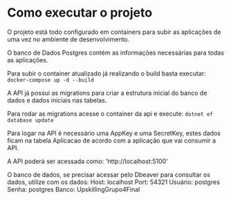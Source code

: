 # Como executar o projeto

O projeto está todo configurado em containers para subir as aplicações de uma vez no ambiente de desenvolvimento.

O banco de Dados Postgres contém as informações necessárias para todas as aplicações.

Para subir o container atualizado já realizando o build basta executar:
`docker-compose up -d --build`

A API já possui as migrations para criar a estrutura inicial do banco de dados e dados iniciais nas tabelas.

Para rodar as migrations acesse o container da api e execute:
`dotnet ef database update`

Para logar na API é necessário uma AppKey e uma SecretKey, estes dados ficam na tabela Aplicacao de acordo com a aplicação que vai consumir a API.

A API poderá ser acessada como:
'http://localhost:5100'

O banco de dados, se precisar acessar pelo Dbeaver para consultar os dados, utilize com os dados:
Host: localhost
Port: 54321
Usuário: postgres
Senha: postgres
Banco: UpskillingGrupo4Final

